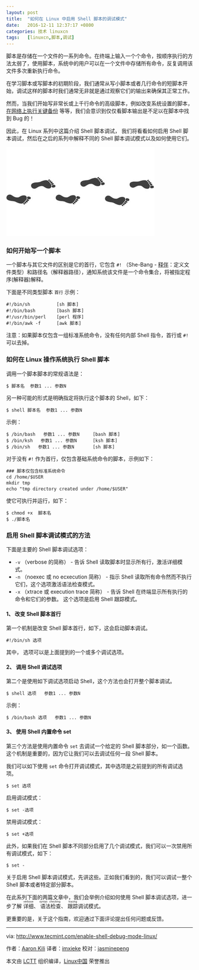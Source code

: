 ```yaml
---
layout: post
title:	"如何在 Linux 中启用 Shell 脚本的调试模式"
date:	2016-12-11 12:37:17 +0800 
categories:	技术 linuxcn 
tags:	[linuxcn,脚本,调试]
---
```



脚本是存储在一个文件的一系列命令。在终端上输入一个个命令，按顺序执行的方法太弱了，使用脚本，系统中的用户可以在一个文件中存储所有命令，反复调用该文件多次重新执行命令。


在学习脚本或写脚本的初期阶段，我们通常从写小脚本或者几行命令的短脚本开始，调试这样的脚本时我们通常无非就是通过观察它们的输出来确保其正常工作。


然而，当我们开始写非常长或上千行命令的高级脚本，例如改变系统设置的脚本，[在网络上执行关键备份](/article-5694-1.html) 等等，我们会意识到仅仅看脚本输出是不足以在脚本中找到 Bug 的！


因此，在 Linux 系列中这篇介绍 Shell 脚本调试， 我们将看看如何启用 Shell 脚本调试，然后在之后的系列中解释不同的 Shell 脚本调试模式以及如何使用它们。


![](/Asserts/Images/album/201612/11/123710ekugnqneekklrbn6.jpg)


### 如何开始写一个脚本


一个脚本与其它文件的区别是它的首行，它包含 `#!` （She-Bang - [释伴](/article-3664-1.html)：定义文件类型）和路径名（解释器路径），通知系统该文件是一个命令集合，将被指定程序(解释器)解释。


下面是不同类型脚本 `首行` 示例：



```
#!/bin/sh          [sh 脚本]
#!/bin/bash        [bash 脚本] 
#!/usr/bin/perl    [perl 程序]
#!/bin/awk -f      [awk 脚本]   

```

注意：如果脚本仅包含一组标准系统命令，没有任何内部 Shell 指令，首行或 `#!` 可以去掉。


### 如何在 Linux 操作系统执行 Shell 脚本


调用一个脚本脚本的常规语法是：



```
$ 脚本名  参数1 ... 参数N

```

另一种可能的形式是明确指定将执行这个脚本的 Shell，如下：



```
$ shell 脚本名  参数1 ... 参数N

```

示例：



```
$ /bin/bash   参数1 ... 参数N     [bash 脚本]
$ /bin/ksh   参数1 ... 参数N      [ksh 脚本]
$ /bin/sh   参数1 ... 参数N       [sh 脚本]

```

对于没有 `#!` 作为首行，仅包含基础系统命令的脚本，示例如下：



```
### 脚本仅包含标准系统命令
cd /home/$USER
mkdir tmp
echo "tmp directory created under /home/$USER"

```

使它可执行并运行，如下：



```
$ chmod +x  脚本名
$ ./脚本名 

```

### 启用 Shell 脚本调试模式的方法


下面是主要的 Shell 脚本调试选项：


* `-v` （verbose 的简称） - 告诉 Shell 读取脚本时显示所有行，激活详细模式。
* `-n` （noexec 或 no ecxecution 简称） - 指示 Shell 读取所有命令然而不执行它们，这个选项激活语法检查模式。
* `-x` （xtrace 或 execution trace 简称） - 告诉 Shell 在终端显示所有执行的命令和它们的参数。 这个选项是启用 Shell 跟踪模式。


#### 1、 改变 Shell 脚本首行


第一个机制是改变 Shell 脚本首行，如下，这会启动脚本调试。



```
#!/bin/sh 选项

```

其中， 选项可以是上面提到的一个或多个调试选项。


#### 2、 调用 Shell 调试选项


第二个是使用如下调试选项启动 Shell，这个方法也会打开整个脚本调试。



```
$ shell 选项   参数1 ... 参数N

```

示例：



```
$ /bin/bash 选项   参数1 ... 参数N

```

#### 3、 使用 Shell 内置命令 set


第三个方法是使用内置命令 `set` 去调试一个给定的 Shell 脚本部分，如一个函数。这个机制是重要的，因为它让我们可以去调试任何一段 Shell 脚本。


我们可以如下使用 `set` 命令打开调试模式，其中选项是之前提到的所有调试选项。



```
$ set 选项 

```

启用调试模式：



```
$ set -选项

```

禁用调试模式：



```
$ set +选项

```

此外，如果我们在 Shell 脚本不同部分启用了几个调试模式，我们可以一次禁用所有调试模式，如下：



```
$ set -

```

关于启用 Shell 脚本调试模式，先讲这些。正如我们看到的，我们可以调试一整个 Shell 脚本或者特定部分脚本。


在此系列下面的两篇文章中，我们会举例介绍如何使用 Shell 脚本调试选项，进一步了解 <ruby> 详细 <rp>  （ </rp> <rt>  verbose </rt> <rp>  ） </rp></ruby>、<ruby> 语法检查 <rp>  （ </rp> <rt>  syntax checking </rt> <rp>  ） </rp></ruby>、 <ruby> 跟踪 <rp>  （ </rp> <rt>  tracing </rt> <rp>  ） </rp></ruby>调试模式。


更重要的是，关于这个指南，欢迎通过下面评论提出任何问题或反馈。




---


via: <http://www.tecmint.com/enable-shell-debug-mode-linux/>


作者：[Aaron Kili](http://www.tecmint.com/author/aaronkili/) 译者：[imxieke](https://github.com/imxieke) 校对：[jasminepeng](https://github.com/jasminepeng)


本文由 [LCTT](https://github.com/LCTT/TranslateProject) 组织编译，[Linux中国](https://linux.cn/) 荣誉推出
